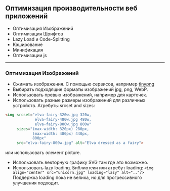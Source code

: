 ## Оптимизация производительности веб приложений   
* Оптимизация Изображений
* Оптимизация Шрифтов
* Lazy Load и Code-Splitting
* Кэширование
* Минификация
* Оптимизации js

***

### Оптимизация Изображений
* Сжимать изображения. С помощью сервисов, например [tinypng](https://tinypng.com/)
* Выбирать подходящие форматы изображений jpg, png, WebP.
* Использовать превью изображений, например для карточек. 
* Использовать разные размеры изображений для различных устройств. Атребуты srcset and sizes:
```html
<img srcset="elva-fairy-320w.jpg 320w,
             elva-fairy-480w.jpg 480w,
             elva-fairy-800w.jpg 800w"
     sizes="(max-width: 320px) 280px,
            (max-width: 480px) 440px,
            800px"
     src="elva-fairy-800w.jpg" alt="Elva dressed as a fairy">
```
или использовать элемент picture.  
* Использовать векторную графику SVG там где это возможно.
* Использовать lazy loading. Библиотеки или атребут loading:
`<img align="center" src="unicorn.jpg" loading="lazy" alt=".."/>`
Поддержка loading пока не велика, но для прогрессивного улучшения подходит.

